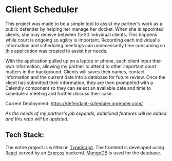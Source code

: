 # Client Scheduler
This project was made to be a simple tool to assist my partner's work as a public defender by helping her manage her docket. When she is appointed clients, she may receive between 15-20 individual clients. This happens while court is ongoing so agility is important. Recording each individual's information and scheduling meetings can unnecessarily time consuming so this application was created to assist her needs. 

With the application pulled up on a laptop or phone, each client input their own information, allowing my partner to attend to other important court matters in the background. Clients will saves their names, contact information and the current date into a database for future review. Once the client has submitted their information, they are then prompeted with a Calendly component so they can select an available date and time to schedule a meeting and further discuss their case.

Current Deployment: https://defendant-scheduler.onrender.com/

*As the needs of my partner's job expands, additional features will be added and this repo will be updated.*

## Tech Stack:
The entire project is written in [TypeScript](https://www.typescriptlang.org/). The frontend is developed using [React](https://create-react-app.dev/) served by an [Express](https://expressjs.com/) backend. [MongoDB](https://www.mongodb.com/) is used for the database.
